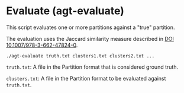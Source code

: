 # Evaluate (agt-evaluate)

This script evaluates one or more partitions against a "true" partition.

The evaluation uses the Jaccard similarity measure described in
[DOI 10.1007/978-3-662-47824-0](https://doi.org/10.1007/978-3-662-47824-0_2).

```
./agt-evaluate truth.txt clusters1.txt clusters2.txt ...
```

`truth.txt`: A file in the Partition format that is considered ground truth.

`clusters.txt`: A file in the Partition format to be evaluated against
`truth.txt`.

